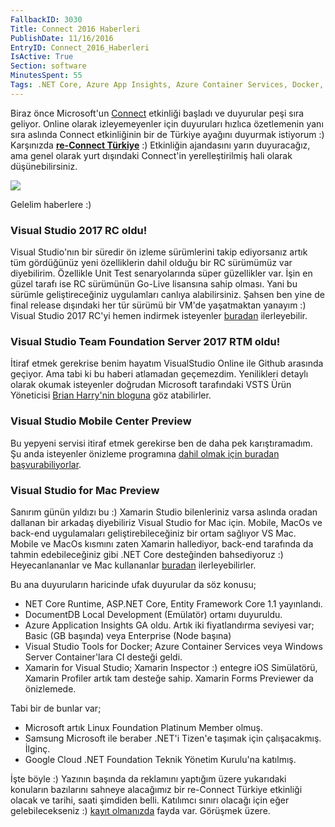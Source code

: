 ```yaml
---
FallbackID: 3030
Title: Connect 2016 Haberleri
PublishDate: 11/16/2016
EntryID: Connect_2016_Haberleri
IsActive: True
Section: software
MinutesSpent: 55
Tags: .NET Core, Azure App Insights, Azure Container Services, Docker, DocumentDB, Entity Framework Core, Visual Studio 2017, Visual Studio for Mac, Xamarin
---
```

Biraz önce Microsoft'un [Connect](https://connectevent.microsoft.com/) etkinliği başladı ve duyurular peşi sıra geliyor. Online olarak izleyemeyenler için duyuruları hızlıca özetlemenin yanı sıra aslında Connect etkinliğinin bir de Türkiye ayağını duyurmak istiyorum :) Karşınızda [**re-Connect Türkiye**](https://www.eventbrite.com/e/re-connect-2016-registration-29265713537) :) Etkinliğin ajandasını yarın duyuracağız, ama genel olarak yurt dışındaki Connect'in yerelleştirilmiş hali olarak düşünebilirsiniz. 

![](http://blob.daron.yondem.com/assets/3030/banner.png)

Gelelim haberlere :)

### Visual Studio 2017 RC oldu!

Visual Studio'nın bir süredir ön izleme sürümlerini takip ediyorsanız artık tüm gördüğünüz yeni özelliklerin dahil olduğu bir RC sürümümüz var diyebilirim. Özellikle Unit Test senaryolarında süper güzellikler var. İşin en güzel tarafı ise RC sürümünün Go-Live lisansına sahip olması. Yani bu sürümle geliştireceğiniz uygulamları canlıya alabilirsiniz. Şahsen ben yine de final release dışındaki her tür sürümü bir VM'de yaşatmaktan yanayım :) Visual Studio 2017 RC'yi hemen indirmek isteyenler [buradan](https://www.visualstudio.com/vs/visual-studio-2017-rc) ilerleyebilir.

### Visual Studio Team Foundation Server 2017 RTM oldu!

İtiraf etmek gerekrise benim hayatım VisualStudio Online ile Github arasında geçiyor. Ama tabi ki bu haberi atlamadan geçemezdim. Yenilikleri detaylı olarak okumak isteyenler doğrudan Microsoft tarafındaki VSTS Ürün Yöneticisi [Brian Harry'nin bloguna](https://blogs.msdn.microsoft.com/bharry/) göz atabilirler. 

### Visual Studio Mobile Center Preview 

Bu yepyeni servisi itiraf etmek gerekirse ben de daha pek karıştıramadım. Şu anda isteyenler önizleme programına [dahil olmak için buradan başvurabiliyorlar](http://visualstudio.com/mobile-center). 

### Visual Studio for Mac Preview 

Sanırım günün yıldızı bu :) Xamarin Studio bilenleriniz varsa aslında oradan dallanan bir arkadaş diyebiliriz Visual Studio for Mac için. Mobile, MacOs ve back-end uygulamaları geliştirebileceğiniz bir ortam sağlıyor VS Mac. Mobile ve MacOs kısmını zaten Xamarin hallediyor, back-end tarafında da tahmin edebileceğiniz gibi .NET Core desteğinden bahsediyoruz :) Heyecanlananlar ve Mac kullananlar [buradan](https://www.visualstudio.com/visual-studio-for-mac/) ilerleyebilirler. 

Bu ana duyuruların haricinde ufak duyurular da söz konusu;

* NET Core Runtime, ASP.NET Core, Entity Framework Core 1.1 yayınlandı.  
* DocumentDB Local Development (Emülatör) ortamı duyuruldu.      
* Azure Application Insights GA oldu. Artık iki fiyatlandırma seviyesi var; Basic (GB başında) veya Enterprise (Node başına)  
* Visual Studio Tools for Docker; Azure Container Services veya Windows Server Container'lara CI desteği geldi.  
* Xamarin for Visual Studio; Xamarin Inspector :) entegre iOS Simülatörü, Xamarin Profiler artık tam desteğe sahip. Xamarin Forms Previewer da önizlemede.   

Tabi bir de bunlar var;

* Microsoft artık Linux Foundation Platinum Member olmuş.   
* Samsung Microsoft ile beraber .NET'i Tizen'e taşımak için çalışacakmış. İlginç.   
* Google Cloud .NET Foundation Teknik Yönetim Kurulu'na katılmış.    

İşte böyle :) Yazının başında da reklamını yaptığım üzere yukarıdaki konuların bazılarını sahneye alacağımız bir re-Connect Türkiye etkinliği olacak ve tarihi, saati şimdiden belli. Katılımcı sınırı olacağı için eğer gelebilecekseniz :) [kayıt olmanızda](https://www.eventbrite.com/e/re-connect-2016-registration-29265713537) fayda var. Görüşmek üzere.
